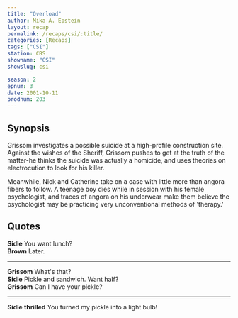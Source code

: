 ```yaml
---
title: "Overload"
author: Mika A. Epstein
layout: recap
permalink: /recaps/csi/:title/
categories: [Recaps]
tags: ["CSI"]
station: CBS
showname: "CSI"
showslug: csi

season: 2
epnum: 3
date: 2001-10-11
prodnum: 203  
---
```


## Synopsis

Grissom investigates a possible suicide at a high-profile construction site. Against the wishes of the Sheriff, Grissom pushes to get at the truth of the matter-he thinks the suicide was actually a homicide, and uses theories on electrocution to look for his killer.

Meanwhile, Nick and Catherine take on a case with little more than angora fibers to follow. A teenage boy dies while in session with his female psychologist, and traces of angora on his underwear make them believe the psychologist may be practicing very unconventional methods of 'therapy.'

## Quotes

**Sidle** You want lunch?  
**Brown** Later.  

- - -

**Grissom** What's that?  
**Sidle** Pickle and sandwich. Want half?  
**Grissom** Can I have your pickle?  

- - -

**Sidle** __thrilled__ You turned my pickle into a light bulb!

